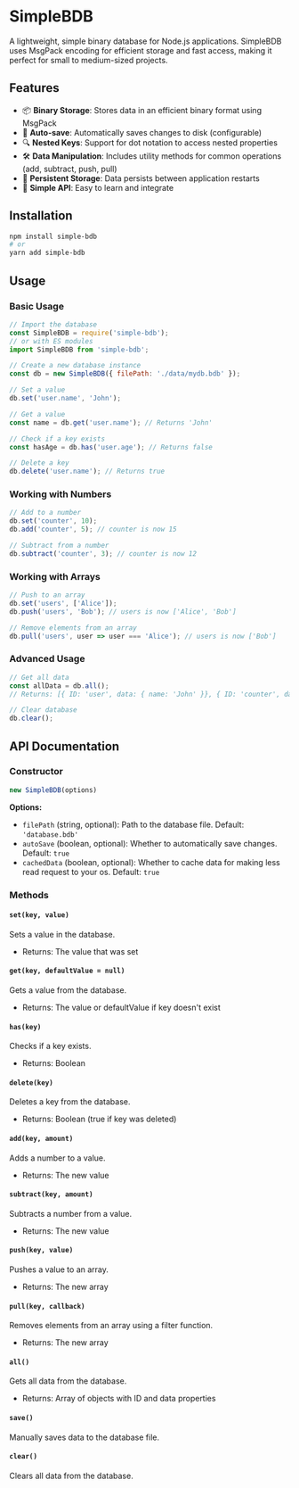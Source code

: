 # SimpleBDB

A lightweight, simple binary database for Node.js applications. SimpleBDB uses MsgPack encoding for efficient storage and fast access, making it perfect for small to medium-sized projects.

## Features

- 📦 **Binary Storage**: Stores data in an efficient binary format using MsgPack
- 🔄 **Auto-save**: Automatically saves changes to disk (configurable)
- 🔍 **Nested Keys**: Support for dot notation to access nested properties
- 🛠️ **Data Manipulation**: Includes utility methods for common operations (add, subtract, push, pull)
- 💾 **Persistent Storage**: Data persists between application restarts
- 🚀 **Simple API**: Easy to learn and integrate

## Installation

```bash
npm install simple-bdb
# or
yarn add simple-bdb
```

## Usage

### Basic Usage

```javascript
// Import the database
const SimpleBDB = require('simple-bdb');
// or with ES modules
import SimpleBDB from 'simple-bdb';

// Create a new database instance
const db = new SimpleBDB({ filePath: './data/mydb.bdb' });

// Set a value
db.set('user.name', 'John');

// Get a value
const name = db.get('user.name'); // Returns 'John'

// Check if a key exists
const hasAge = db.has('user.age'); // Returns false

// Delete a key
db.delete('user.name'); // Returns true
```

### Working with Numbers

```javascript
// Add to a number
db.set('counter', 10);
db.add('counter', 5); // counter is now 15

// Subtract from a number
db.subtract('counter', 3); // counter is now 12
```

### Working with Arrays

```javascript
// Push to an array
db.set('users', ['Alice']);
db.push('users', 'Bob'); // users is now ['Alice', 'Bob']

// Remove elements from an array
db.pull('users', user => user === 'Alice'); // users is now ['Bob']
```

### Advanced Usage

```javascript
// Get all data
const allData = db.all();
// Returns: [{ ID: 'user', data: { name: 'John' }}, { ID: 'counter', data: 12 }]

// Clear database
db.clear();
```

## API Documentation

### Constructor

```javascript
new SimpleBDB(options)
```

**Options:**
- `filePath` (string, optional): Path to the database file. Default: `'database.bdb'`
- `autoSave` (boolean, optional): Whether to automatically save changes. Default: `true`
- `cachedData` (boolean, optional): Whether to cache data for making less read request to your os. Default: `true`

### Methods

#### `set(key, value)`
Sets a value in the database.
- Returns: The value that was set

#### `get(key, defaultValue = null)`
Gets a value from the database.
- Returns: The value or defaultValue if key doesn't exist

#### `has(key)`
Checks if a key exists.
- Returns: Boolean

#### `delete(key)`
Deletes a key from the database.
- Returns: Boolean (true if key was deleted)

#### `add(key, amount)`
Adds a number to a value.
- Returns: The new value

#### `subtract(key, amount)`
Subtracts a number from a value.
- Returns: The new value

#### `push(key, value)`
Pushes a value to an array.
- Returns: The new array

#### `pull(key, callback)`
Removes elements from an array using a filter function.
- Returns: The new array

#### `all()`
Gets all data from the database.
- Returns: Array of objects with ID and data properties

#### `save()`
Manually saves data to the database file.

#### `clear()`
Clears all data from the database.